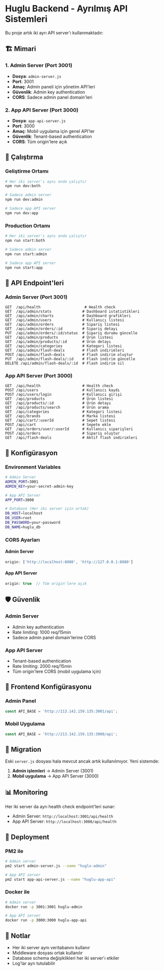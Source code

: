 # Huglu Backend - Ayrılmış API Sistemleri

Bu proje artık iki ayrı API server'ı kullanmaktadır:

## 🏗️ Mimari

### 1. Admin Server (Port 3001)
- **Dosya**: `admin-server.js`
- **Port**: 3001
- **Amaç**: Admin paneli için yönetim API'leri
- **Güvenlik**: Admin key authentication
- **CORS**: Sadece admin panel domain'leri

### 2. App API Server (Port 3000)
- **Dosya**: `app-api-server.js`
- **Port**: 3000
- **Amaç**: Mobil uygulama için genel API'ler
- **Güvenlik**: Tenant-based authentication
- **CORS**: Tüm origin'lere açık

## 🚀 Çalıştırma

### Geliştirme Ortamı
```bash
# Her iki server'ı aynı anda çalıştır
npm run dev:both

# Sadece admin server
npm run dev:admin

# Sadece app API server
npm run dev:app
```

### Production Ortamı
```bash
# Her iki server'ı aynı anda çalıştır
npm run start:both

# Sadece admin server
npm run start:admin

# Sadece app API server
npm run start:app
```

## 📡 API Endpoint'leri

### Admin Server (Port 3001)
```
GET  /api/health                    # Health check
GET  /api/admin/stats              # Dashboard istatistikleri
GET  /api/admin/charts             # Dashboard grafikleri
GET  /api/admin/users              # Kullanıcı listesi
GET  /api/admin/orders             # Sipariş listesi
GET  /api/admin/orders/:id         # Sipariş detayı
PUT  /api/admin/orders/:id/status  # Sipariş durumu güncelle
GET  /api/admin/products           # Ürün listesi
GET  /api/admin/products/:id       # Ürün detayı
GET  /api/admin/categories         # Kategori listesi
GET  /api/admin/flash-deals        # Flash indirimleri
POST /api/admin/flash-deals        # Flash indirim oluştur
PUT  /api/admin/flash-deals/:id    # Flash indirim güncelle
DELETE /api/admin/flash-deals/:id  # Flash indirim sil
```

### App API Server (Port 3000)
```
GET  /api/health                   # Health check
POST /api/users                    # Kullanıcı kaydı
POST /api/users/login              # Kullanıcı girişi
GET  /api/products                 # Ürün listesi
GET  /api/products/:id             # Ürün detayı
GET  /api/products/search          # Ürün arama
GET  /api/categories               # Kategori listesi
GET  /api/brands                   # Marka listesi
GET  /api/cart/:userId             # Sepet listesi
POST /api/cart                     # Sepete ekle
GET  /api/orders/user/:userId      # Kullanıcı siparişleri
POST /api/orders                   # Sipariş oluştur
GET  /api/flash-deals              # Aktif flash indirimleri
```

## 🔧 Konfigürasyon

### Environment Variables
```bash
# Admin Server
ADMIN_PORT=3001
ADMIN_KEY=your-secret-admin-key

# App API Server
APP_PORT=3000

# Database (Her iki server için ortak)
DB_HOST=localhost
DB_USER=root
DB_PASSWORD=your-password
DB_NAME=huglu_db
```

### CORS Ayarları

#### Admin Server
```javascript
origin: ['http://localhost:8080', 'http://127.0.0.1:8080']
```

#### App API Server
```javascript
origin: true  // Tüm origin'lere açık
```

## 🛡️ Güvenlik

### Admin Server
- Admin key authentication
- Rate limiting: 1000 req/15min
- Sadece admin panel domain'lerine CORS

### App API Server
- Tenant-based authentication
- Rate limiting: 2000 req/15min
- Tüm origin'lere CORS (mobil uygulama için)

## 📱 Frontend Konfigürasyonu

### Admin Panel
```javascript
const API_BASE = 'http://213.142.159.135:3001/api';
```

### Mobil Uygulama
```typescript
const API_BASE = 'http://213.142.159.135:3000/api';
```

## 🔄 Migration

Eski `server.js` dosyası hala mevcut ancak artık kullanılmıyor. Yeni sistemde:

1. **Admin işlemleri** → Admin Server (3001)
2. **Mobil uygulama** → App API Server (3000)

## 📊 Monitoring

Her iki server da ayrı health check endpoint'leri sunar:

- Admin Server: `http://localhost:3001/api/health`
- App API Server: `http://localhost:3000/api/health`

## 🚀 Deployment

### PM2 ile
```bash
# Admin server
pm2 start admin-server.js --name "huglu-admin"

# App API server
pm2 start app-api-server.js --name "huglu-app-api"
```

### Docker ile
```bash
# Admin server
docker run -p 3001:3001 huglu-admin

# App API server
docker run -p 3000:3000 huglu-app-api
```

## 📝 Notlar

- Her iki server aynı veritabanını kullanır
- Middleware dosyası ortak kullanılır
- Database schema değişiklikleri her iki server'ı etkiler
- Log'lar ayrı tutulabilir
